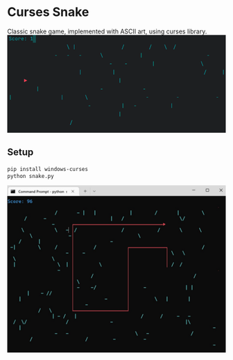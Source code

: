 # Curses Snake
Classic snake game, implemented with ASCII art, using curses library.
![Screenshot](./media/snake-animation.gif)
## Setup
```commandline
pip install windows-curses
python snake.py
```
![Screenshot](./media/screenshot.jpg)
